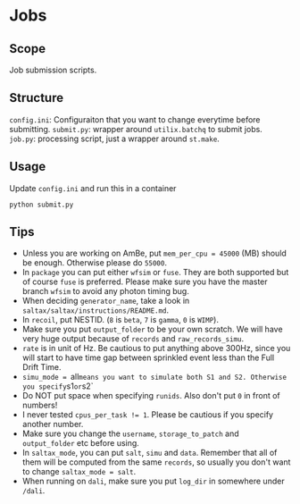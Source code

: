 # Jobs
## Scope
Job submission scripts.
## Structure
`config.ini`: Configuraiton that you want to change everytime before submitting.
`submit.py`: wrapper around `utilix.batchq` to submit jobs.
`job.py`: processing script, just a wrapper around `st.make`.
## Usage
Update `config.ini` and run this in a container
```
python submit.py
```
## Tips
- Unless you are working on AmBe, put `mem_per_cpu = 45000` (MB) should be enough. Otherwise please do `55000`.
- In `package` you can put either `wfsim` or `fuse`. They are both supported but of course `fuse` is preferred. Please make sure you have the master branch `wfsim` to avoid any photon timing bug.
- When deciding `generator_name`, take a look in `saltax/saltax/instructions/README.md`.
- In `recoil`, put NESTID. (`8` is `beta`, `7` is `gamma`, `0` is `WIMP`).
- Make sure you put `output_folder` to be your own scratch. We will have very huge output because of `records` and `raw_records_simu`.
- `rate` is in unit of Hz. Be cautious to put anything above 300Hz, since you will start to have time gap between sprinkled event less than the Full Drift Time.
- `simu_mode = `all` means you want to simulate both S1 and S2. Otherwise you specify `s1` or `s2`
- Do NOT put space when specifying `runids`. Also don't put `0` in front of numbers!
- I never tested `cpus_per_task != 1`. Please be cautious if you specify another number.
- Make sure you change the `username`, `storage_to_patch` and `output_folder` etc before using.
- In `saltax_mode`, you can put `salt`, `simu` and `data`. Remember that all of them will be computed from the same `records`, so usually you don't want to change `saltax_mode = salt`.
- When running on `dali`, make sure you put `log_dir` in somewhere under `/dali`.